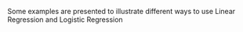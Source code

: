 Some examples are presented to illustrate different ways to use Linear Regression and Logistic Regression
